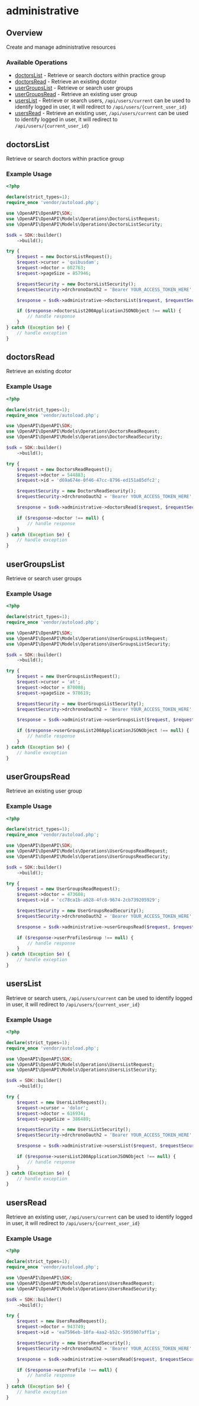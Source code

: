 # administrative

## Overview

Create and manage administrative resources

### Available Operations

* [doctorsList](#doctorslist) - Retrieve or search doctors within practice group
* [doctorsRead](#doctorsread) - Retrieve an existing dcotor
* [userGroupsList](#usergroupslist) - Retrieve or search user groups
* [userGroupsRead](#usergroupsread) - Retrieve an existing user group
* [usersList](#userslist) - Retrieve or search users, `/api/users/current` can be used to identify logged in user, it will redirect to `/api/users/{current_user_id}`
* [usersRead](#usersread) - Retrieve an existing user, `/api/users/current` can be used to identify logged in user, it will redirect to `/api/users/{current_user_id}`

## doctorsList

Retrieve or search doctors within practice group

### Example Usage

```php
<?php

declare(strict_types=1);
require_once 'vendor/autoload.php';

use \OpenAPI\OpenAPI\SDK;
use \OpenAPI\OpenAPI\Models\Operations\DoctorsListRequest;
use \OpenAPI\OpenAPI\Models\Operations\DoctorsListSecurity;

$sdk = SDK::builder()
    ->build();

try {
    $request = new DoctorsListRequest();
    $request->cursor = 'quibusdam';
    $request->doctor = 602763;
    $request->pageSize = 857946;

    $requestSecurity = new DoctorsListSecurity();
    $requestSecurity->drchronoOauth2 = 'Bearer YOUR_ACCESS_TOKEN_HERE';

    $response = $sdk->administrative->doctorsList($request, $requestSecurity);

    if ($response->doctorsList200ApplicationJSONObject !== null) {
        // handle response
    }
} catch (Exception $e) {
    // handle exception
}
```

## doctorsRead

Retrieve an existing dcotor

### Example Usage

```php
<?php

declare(strict_types=1);
require_once 'vendor/autoload.php';

use \OpenAPI\OpenAPI\SDK;
use \OpenAPI\OpenAPI\Models\Operations\DoctorsReadRequest;
use \OpenAPI\OpenAPI\Models\Operations\DoctorsReadSecurity;

$sdk = SDK::builder()
    ->build();

try {
    $request = new DoctorsReadRequest();
    $request->doctor = 544883;
    $request->id = 'd69a674e-0f46-47cc-8796-ed151a05dfc2';

    $requestSecurity = new DoctorsReadSecurity();
    $requestSecurity->drchronoOauth2 = 'Bearer YOUR_ACCESS_TOKEN_HERE';

    $response = $sdk->administrative->doctorsRead($request, $requestSecurity);

    if ($response->doctor !== null) {
        // handle response
    }
} catch (Exception $e) {
    // handle exception
}
```

## userGroupsList

Retrieve or search user groups

### Example Usage

```php
<?php

declare(strict_types=1);
require_once 'vendor/autoload.php';

use \OpenAPI\OpenAPI\SDK;
use \OpenAPI\OpenAPI\Models\Operations\UserGroupsListRequest;
use \OpenAPI\OpenAPI\Models\Operations\UserGroupsListSecurity;

$sdk = SDK::builder()
    ->build();

try {
    $request = new UserGroupsListRequest();
    $request->cursor = 'at';
    $request->doctor = 870088;
    $request->pageSize = 978619;

    $requestSecurity = new UserGroupsListSecurity();
    $requestSecurity->drchronoOauth2 = 'Bearer YOUR_ACCESS_TOKEN_HERE';

    $response = $sdk->administrative->userGroupsList($request, $requestSecurity);

    if ($response->userGroupsList200ApplicationJSONObject !== null) {
        // handle response
    }
} catch (Exception $e) {
    // handle exception
}
```

## userGroupsRead

Retrieve an existing user group

### Example Usage

```php
<?php

declare(strict_types=1);
require_once 'vendor/autoload.php';

use \OpenAPI\OpenAPI\SDK;
use \OpenAPI\OpenAPI\Models\Operations\UserGroupsReadRequest;
use \OpenAPI\OpenAPI\Models\Operations\UserGroupsReadSecurity;

$sdk = SDK::builder()
    ->build();

try {
    $request = new UserGroupsReadRequest();
    $request->doctor = 473608;
    $request->id = 'cc78ca1b-a928-4fc8-9674-2cb739205929';

    $requestSecurity = new UserGroupsReadSecurity();
    $requestSecurity->drchronoOauth2 = 'Bearer YOUR_ACCESS_TOKEN_HERE';

    $response = $sdk->administrative->userGroupsRead($request, $requestSecurity);

    if ($response->userProfilesGroup !== null) {
        // handle response
    }
} catch (Exception $e) {
    // handle exception
}
```

## usersList

Retrieve or search users, `/api/users/current` can be used to identify logged in user, it will redirect to `/api/users/{current_user_id}`

### Example Usage

```php
<?php

declare(strict_types=1);
require_once 'vendor/autoload.php';

use \OpenAPI\OpenAPI\SDK;
use \OpenAPI\OpenAPI\Models\Operations\UsersListRequest;
use \OpenAPI\OpenAPI\Models\Operations\UsersListSecurity;

$sdk = SDK::builder()
    ->build();

try {
    $request = new UsersListRequest();
    $request->cursor = 'dolor';
    $request->doctor = 616934;
    $request->pageSize = 386489;

    $requestSecurity = new UsersListSecurity();
    $requestSecurity->drchronoOauth2 = 'Bearer YOUR_ACCESS_TOKEN_HERE';

    $response = $sdk->administrative->usersList($request, $requestSecurity);

    if ($response->usersList200ApplicationJSONObject !== null) {
        // handle response
    }
} catch (Exception $e) {
    // handle exception
}
```

## usersRead

Retrieve an existing user, `/api/users/current` can be used to identify logged in user, it will redirect to `/api/users/{current_user_id}`

### Example Usage

```php
<?php

declare(strict_types=1);
require_once 'vendor/autoload.php';

use \OpenAPI\OpenAPI\SDK;
use \OpenAPI\OpenAPI\Models\Operations\UsersReadRequest;
use \OpenAPI\OpenAPI\Models\Operations\UsersReadSecurity;

$sdk = SDK::builder()
    ->build();

try {
    $request = new UsersReadRequest();
    $request->doctor = 943749;
    $request->id = 'ea7596eb-10fa-4aa2-b52c-5955907aff1a';

    $requestSecurity = new UsersReadSecurity();
    $requestSecurity->drchronoOauth2 = 'Bearer YOUR_ACCESS_TOKEN_HERE';

    $response = $sdk->administrative->usersRead($request, $requestSecurity);

    if ($response->userProfile !== null) {
        // handle response
    }
} catch (Exception $e) {
    // handle exception
}
```
